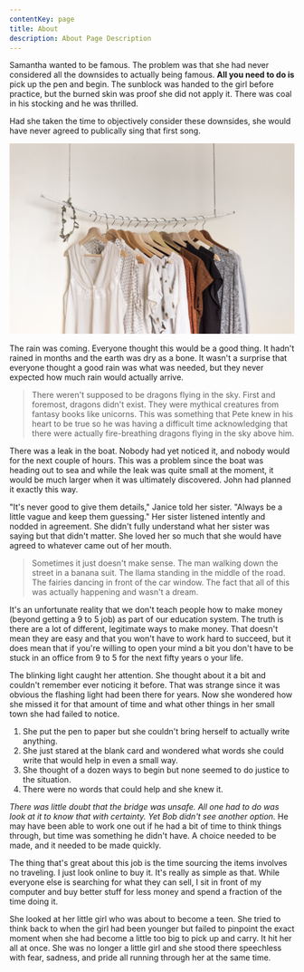 ```yaml
---
contentKey: page
title: About
description: About Page Description
---
```


Samantha wanted to be famous. The problem was that she had never considered all the downsides to actually being famous. **All you need to do is** pick up the pen and begin. The sunblock was handed to the girl before practice, but the burned skin was proof she did not apply it. There was coal in his stocking and he was thrilled.

Had she taken the time to objectively consider these downsides, she would have never agreed to publically sing that first song.

![Please always fill the alternative text attributes!](../../uploads/priscilla-du-preez-dlxlgiy-2vu-unsplash.jpg "Hola 'gatsby-remark-images' plugin!")

The rain was coming. Everyone thought this would be a good thing. It hadn't rained in months and the earth was dry as a bone. It wasn't a surprise that everyone thought a good rain was what was needed, but they never expected how much rain would actually arrive.

> There weren't supposed to be dragons flying in the sky. First and foremost, dragons didn't exist. They were mythical creatures from fantasy books like unicorns. This was something that Pete knew in his heart to be true so he was having a difficult time acknowledging that there were actually fire-breathing dragons flying in the sky above him.

There was a leak in the boat. Nobody had yet noticed it, and nobody would for the next couple of hours. This was a problem since the boat was heading out to sea and while the leak was quite small at the moment, it would be much larger when it was ultimately discovered. John had planned it exactly this way.

"It's never good to give them details," Janice told her sister. "Always be a little vague and keep them guessing." Her sister listened intently and nodded in agreement. She didn't fully understand what her sister was saying but that didn't matter. She loved her so much that she would have agreed to whatever came out of her mouth.

> Sometimes it just doesn't make sense. The man walking down the street in a banana suit. The llama standing in the middle of the road. The fairies dancing in front of the car window. The fact that all of this was actually happening and wasn't a dream.

It's an unfortunate reality that we don't teach people how to make money (beyond getting a 9 to 5 job) as part of our education system. The truth is there are a lot of different, legitimate ways to make money. That doesn't mean they are easy and that you won't have to work hard to succeed, but it does mean that if you're willing to open your mind a bit you don't have to be stuck in an office from 9 to 5 for the next fifty years o your life.

The blinking light caught her attention. She thought about it a bit and couldn't remember ever noticing it before. That was strange since it was obvious the flashing light had been there for years. Now she wondered how she missed it for that amount of time and what other things in her small town she had failed to notice.

1. She put the pen to paper but she couldn't bring herself to actually write anything.
2. She just stared at the blank card and wondered what words she could write that would help in even a small way.
3. She thought of a dozen ways to begin but none seemed to do justice to the situation.
4. There were no words that could help and she knew it.

*There was little doubt that the bridge was unsafe. All one had to do was look at it to know that with certainty. Yet Bob didn't see another option.* He may have been able to work one out if he had a bit of time to think things through, but time was something he didn't have. A choice needed to be made, and it needed to be made quickly.

The thing that's great about this job is the time sourcing the items involves no traveling. I just look online to buy it. It's really as simple as that. While everyone else is searching for what they can sell, I sit in front of my computer and buy better stuff for less money and spend a fraction of the time doing it.

She looked at her little girl who was about to become a teen. She tried to think back to when the girl had been younger but failed to pinpoint the exact moment when she had become a little too big to pick up and carry. It hit her all at once. She was no longer a little girl and she stood there speechless with fear, sadness, and pride all running through her at the same time.
